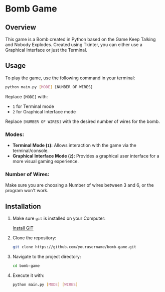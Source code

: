 # Bomb Game

## Overview
This game is a Bomb created in Python based on the Game Keep Talking and Nobody Explodes. Created using Tkinter, you can either use a Graphical Interface or just the Terminal.

## Usage
To play the game, use the following command in your terminal:

```bash
python main.py [MODE] [NUMBER OF WIRES]
```

Replace `[MODE]` with:
- `1` for Terminal mode
- `2` for Graphical Interface mode

Replace `[NUMBER OF WIRES]` with the desired number of wires for the bomb.

### Modes:
- **Terminal Mode (`1`):** Allows interaction with the game via the terminal/console.
- **Graphical Interface Mode (`2`):** Provides a graphical user interface for a more visual gaming experience.

### Number of Wires:
Make sure you are choosing a Number of wires between 3 and 6, or the program won't work.

## Installation
1. Make sure `git` is installed on your Computer:

   [Install GIT](https:/git-scm.com/downloads)
2. Clone the repository:

    ```bash
    git clone https://github.com/yourusername/bomb-game.git
    ```
3. Navigate to the project directory:

    ```bash
    cd bomb-game
    ```
4. Execute it with:

    ```bash
    python main.py [MODE] [WIRES]
    ```
